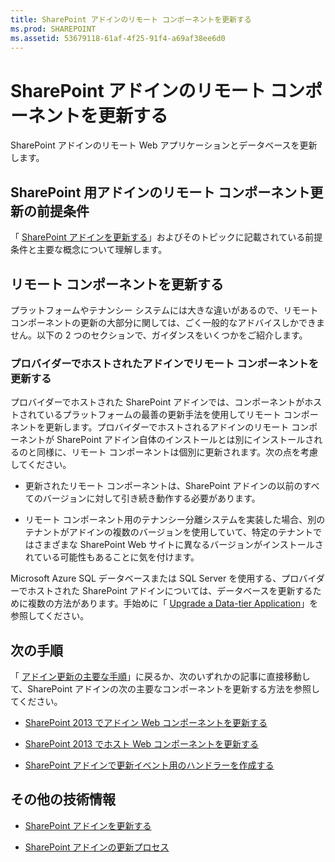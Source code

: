 ```yaml
---
title: SharePoint アドインのリモート コンポーネントを更新する
ms.prod: SHAREPOINT
ms.assetid: 53679118-61af-4f25-91f4-a69af38ee6d0
---
```



# SharePoint アドインのリモート コンポーネントを更新する
SharePoint アドインのリモート Web アプリケーションとデータベースを更新します。
## SharePoint 用アドインのリモート コンポーネント更新の前提条件
<a name="Prerequistes"> </a>

「 [SharePoint アドインを更新する](update-sharepoint-add-ins.md)」およびそのトピックに記載されている前提条件と主要な概念について理解します。




## リモート コンポーネントを更新する
<a name="UpdateRemote"> </a>

プラットフォームやテナンシー システムには大きな違いがあるので、リモート コンポーネントの更新の大部分に関しては、ごく一般的なアドバイスしかできません。以下の 2 つのセクションで、ガイダンスをいくつかをご紹介します。




### プロバイダーでホストされたアドインでリモート コンポーネントを更新する
<a name="UpdateProviderHosted"> </a>

プロバイダーでホストされた SharePoint アドインでは、コンポーネントがホストされているプラットフォームの最善の更新手法を使用してリモート コンポーネントを更新します。プロバイダーでホストされるアドインのリモート コンポーネントが SharePoint アドイン自体のインストールとは別にインストールされるのと同様に、リモート コンポーネントは個別に更新されます。次の点を考慮してください。




- 更新されたリモート コンポーネントは、SharePoint アドインの以前のすべてのバージョンに対して引き続き動作する必要があります。


- リモート コンポーネント用のテナンシー分離システムを実装した場合、別のテナントがアドインの複数のバージョンを使用していて、特定のテナントではさまざまな SharePoint Web サイトに異なるバージョンがインストールされている可能性もあることに気を付けます。


Microsoft Azure SQL データベースまたは SQL Server を使用する、プロバイダーでホストされた SharePoint アドインについては、データベースを更新するために複数の方法があります。手始めに「 [Upgrade a Data-tier Application](http://msdn.microsoft.com/library/c117df94-f02b-403f-9383-ec5b3ac3763c.aspx)」を参照してください。




## 次の手順
<a name="Next"> </a>

「 [アドイン更新の主要な手順](update-sharepoint-add-ins.md#MajorAppUpgradeSteps)」に戻るか、次のいずれかの記事に直接移動して、SharePoint アドインの次の主要なコンポーネントを更新する方法を参照してください。




-  [SharePoint 2013 でアドイン Web コンポーネントを更新する](update-add-in-web-components-in-sharepoint-2013.md)


-  [SharePoint 2013 でホスト Web コンポーネントを更新する](update-host-web-components-in-sharepoint-2013.md)


-  [SharePoint アドインで更新イベント用のハンドラーを作成する](create-a-handler-for-the-update-event-in-sharepoint-add-ins.md)



## その他の技術情報
<a name="bk_addresources"> </a>


-  [SharePoint アドインを更新する](update-sharepoint-add-ins.md)


-  [SharePoint アドインの更新プロセス](sharepoint-add-ins-update-process.md)



